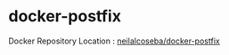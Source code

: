 # docker-postfix

Docker Repository Location : [neilalcoseba/docker-postfix](https://hub.docker.com/r/neilalcoseba/docker-postfix/)
